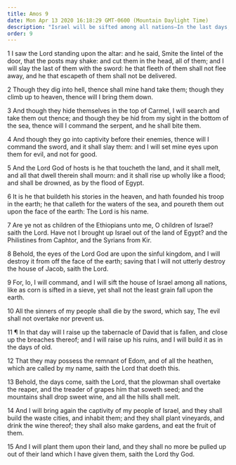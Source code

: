```yaml
---
title: Amos 9
date: Mon Apr 13 2020 16:18:29 GMT-0600 (Mountain Daylight Time)
description: "Israel will be sifted among all nations—In the last days, the people of Israel will be gathered again into their own land, and it will become productive."
order: 9
---
```


1 I saw the Lord standing upon the altar: and he said, Smite the lintel of the door, that the posts may shake: and cut them in the head, all of them; and I will slay the last of them with the sword: he that fleeth of them shall not flee away, and he that escapeth of them shall not be delivered.

2 Though they dig into hell, thence shall mine hand take them; though they climb up to heaven, thence will I bring them down.

3 And though they hide themselves in the top of Carmel, I will search and take them out thence; and though they be hid from my sight in the bottom of the sea, thence will I command the serpent, and he shall bite them.

4 And though they go into captivity before their enemies, thence will I command the sword, and it shall slay them: and I will set mine eyes upon them for evil, and not for good.

5 And the Lord God of hosts is he that toucheth the land, and it shall melt, and all that dwell therein shall mourn: and it shall rise up wholly like a flood; and shall be drowned, as by the flood of Egypt.

6 It is he that buildeth his stories in the heaven, and hath founded his troop in the earth; he that calleth for the waters of the sea, and poureth them out upon the face of the earth: The Lord is his name.

7 Are ye not as children of the Ethiopians unto me, O children of Israel? saith the Lord. Have not I brought up Israel out of the land of Egypt? and the Philistines from Caphtor, and the Syrians from Kir.

8 Behold, the eyes of the Lord God are upon the sinful kingdom, and I will destroy it from off the face of the earth; saving that I will not utterly destroy the house of Jacob, saith the Lord.

9 For, lo, I will command, and I will sift the house of Israel among all nations, like as corn is sifted in a sieve, yet shall not the least grain fall upon the earth.

10 All the sinners of my people shall die by the sword, which say, The evil shall not overtake nor prevent us.

11 ¶ In that day will I raise up the tabernacle of David that is fallen, and close up the breaches thereof; and I will raise up his ruins, and I will build it as in the days of old.

12 That they may possess the remnant of Edom, and of all the heathen, which are called by my name, saith the Lord that doeth this.

13 Behold, the days come, saith the Lord, that the plowman shall overtake the reaper, and the treader of grapes him that soweth seed; and the mountains shall drop sweet wine, and all the hills shall melt.

14 And I will bring again the captivity of my people of Israel, and they shall build the waste cities, and inhabit them; and they shall plant vineyards, and drink the wine thereof; they shall also make gardens, and eat the fruit of them.

15 And I will plant them upon their land, and they shall no more be pulled up out of their land which I have given them, saith the Lord thy God.
